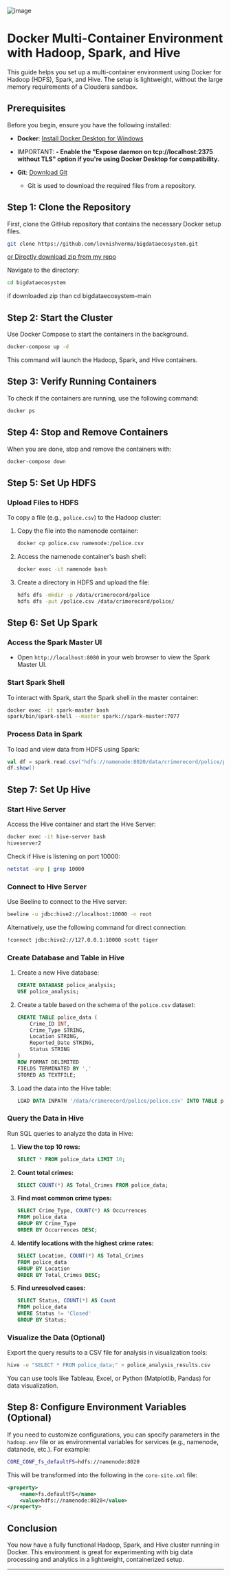 ![image](https://github.com/user-attachments/assets/343cfd7e-73b7-4eb2-a9a4-76c31f5703c8)

# Docker Multi-Container Environment with Hadoop, Spark, and Hive

This guide helps you set up a multi-container environment using Docker for Hadoop (HDFS), Spark, and Hive. The setup is lightweight, without the large memory requirements of a Cloudera sandbox.

## **Prerequisites**

Before you begin, ensure you have the following installed:

- **Docker**: [Install Docker Desktop for Windows](https://docs.docker.com/desktop/setup/install/windows-install/)

- IMPORTANT:
  ******- Enable the "Expose daemon on tcp://localhost:2375 without TLS" option if you're using Docker Desktop for compatibility.******

 - **Git**: [Download Git](https://git-scm.com/downloads/win)
   - Git is used to download the required files from a repository.

## **Step 1: Clone the Repository**

First, clone the GitHub repository that contains the necessary Docker setup files.

```bash
git clone https://github.com/lovnishverma/bigdataecosystem.git
```
 
[or Directly download zip from my repo](https://github.com/lovnishverma/BigDataecosystem)

Navigate to the directory:

```bash
cd bigdataecosystem
```
if downloaded zip than cd bigdataecosystem-main

## **Step 2: Start the Cluster**

Use Docker Compose to start the containers in the background.

```bash
docker-compose up -d
```

This command will launch the Hadoop, Spark, and Hive containers.

## **Step 3: Verify Running Containers**

To check if the containers are running, use the following command:

```bash
docker ps
```

## **Step 4: Stop and Remove Containers**

When you are done, stop and remove the containers with:

```bash
docker-compose down
```

## **Step 5: Set Up HDFS**

### **Upload Files to HDFS**

To copy a file (e.g., `police.csv`) to the Hadoop cluster:

1. Copy the file into the namenode container:
    ```bash
    docker cp police.csv namenode:/police.csv
    ```

2. Access the namenode container's bash shell:
    ```bash
    docker exec -it namenode bash
    ```

3. Create a directory in HDFS and upload the file:
    ```bash
    hdfs dfs -mkdir -p /data/crimerecord/police
    hdfs dfs -put /police.csv /data/crimerecord/police/
    ```

## **Step 6: Set Up Spark**

### **Access the Spark Master UI**

- Open `http://localhost:8080` in your web browser to view the Spark Master UI.

### **Start Spark Shell**

To interact with Spark, start the Spark shell in the master container:

```bash
docker exec -it spark-master bash
spark/bin/spark-shell --master spark://spark-master:7077
```

### **Process Data in Spark**

To load and view data from HDFS using Spark:

```scala
val df = spark.read.csv("hdfs://namenode:8020/data/crimerecord/police/police.csv")
df.show()
```

## **Step 7: Set Up Hive**

### **Start Hive Server**

Access the Hive container and start the Hive Server:

```bash
docker exec -it hive-server bash
hiveserver2
```

Check if Hive is listening on port 10000:

```bash
netstat -anp | grep 10000
```

### **Connect to Hive Server**

Use Beeline to connect to the Hive server:

```bash
beeline -u jdbc:hive2://localhost:10000 -n root
```

Alternatively, use the following command for direct connection:

```bash
!connect jdbc:hive2://127.0.0.1:10000 scott tiger
```

### **Create Database and Table in Hive**

1. Create a new Hive database:
    ```sql
    CREATE DATABASE police_analysis;
    USE police_analysis;
    ```

2. Create a table based on the schema of the `police.csv` dataset:
    ```sql
    CREATE TABLE police_data (
        Crime_ID INT,
        Crime_Type STRING,
        Location STRING,
        Reported_Date STRING,
        Status STRING
    )
    ROW FORMAT DELIMITED
    FIELDS TERMINATED BY ','
    STORED AS TEXTFILE;
    ```

3. Load the data into the Hive table:
    ```sql
    LOAD DATA INPATH '/data/crimerecord/police/police.csv' INTO TABLE police_data;
    ```

### **Query the Data in Hive**

Run SQL queries to analyze the data in Hive:

1. **View the top 10 rows:**
    ```sql
    SELECT * FROM police_data LIMIT 10;
    ```

2. **Count total crimes:**
    ```sql
    SELECT COUNT(*) AS Total_Crimes FROM police_data;
    ```

3. **Find most common crime types:**
    ```sql
    SELECT Crime_Type, COUNT(*) AS Occurrences
    FROM police_data
    GROUP BY Crime_Type
    ORDER BY Occurrences DESC;
    ```

4. **Identify locations with the highest crime rates:**
    ```sql
    SELECT Location, COUNT(*) AS Total_Crimes
    FROM police_data
    GROUP BY Location
    ORDER BY Total_Crimes DESC;
    ```

5. **Find unresolved cases:**
    ```sql
    SELECT Status, COUNT(*) AS Count
    FROM police_data
    WHERE Status != 'Closed'
    GROUP BY Status;
    ```

### **Visualize the Data (Optional)**

Export the query results to a CSV file for analysis in visualization tools:

```bash
hive -e "SELECT * FROM police_data;" > police_analysis_results.csv
```

You can use tools like Tableau, Excel, or Python (Matplotlib, Pandas) for data visualization.

## **Step 8: Configure Environment Variables (Optional)**

If you need to customize configurations, you can specify parameters in the `hadoop.env` file or as environmental variables for services (e.g., namenode, datanode, etc.). For example:

```bash
CORE_CONF_fs_defaultFS=hdfs://namenode:8020
```

This will be transformed into the following in the `core-site.xml` file:

```xml
<property>
    <name>fs.defaultFS</name>
    <value>hdfs://namenode:8020</value>
</property>
```

## **Conclusion**

You now have a fully functional Hadoop, Spark, and Hive cluster running in Docker. This environment is great for experimenting with big data processing and analytics in a lightweight, containerized setup.

---
